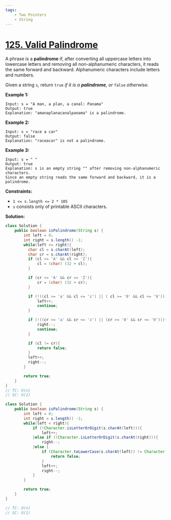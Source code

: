 ```yaml
---
tags:
    - Two Pointers
    - String
---
```


# [125. Valid Palindrome](https://leetcode.com/problems/valid-palindrome/)

A phrase is a **palindrome** if, after converting all uppercase letters into lowercase letters and removing all non-alphanumeric characters, it reads the same forward and backward. Alphanumeric characters include letters and numbers.

Given a string `s`, return `true` *if it is a **palindrome**, or* `false` *otherwise*.

 

**Example 1:**

```
Input: s = "A man, a plan, a canal: Panama"
Output: true
Explanation: "amanaplanacanalpanama" is a palindrome.
```

**Example 2:**

```
Input: s = "race a car"
Output: false
Explanation: "raceacar" is not a palindrome.
```

**Example 3:**

```
Input: s = " "
Output: true
Explanation: s is an empty string "" after removing non-alphanumeric characters.
Since an empty string reads the same forward and backward, it is a palindrome.
```

 

**Constraints:**

- `1 <= s.length <= 2 * 105`
- `s` consists only of printable ASCII characters.



**Solution:**

```java
class Solution {
    public boolean isPalindrome(String s) {
        int left = 0;
        int right = s.length() -1;
        while(left <= right){
          char cl = s.charAt(left);
          char cr = s.charAt(right);
          if (cl >= 'A' && cl <= 'Z'){
              cl = (char) (32 + cl);
          }

          if (cr >= 'A' && cr <= 'Z'){
              cr = (char) (32 + cr);
          }

          if (!((cl >= 'a' && cl <= 'z') || ( cl >= '0' && cl <= '9'))){
              left++;
              continue;
          }

          if (!((cr >= 'a' && cr <= 'z') || (cr >= '0' && cr <= '9'))){
              right--;
              continue;
          }

          if (cl != cr){
              return false;
          }
          left++;
          right--;
        }

        return true;
    }
}
// TC: O(n)
// SC: O(1)
```



```java
class Solution {
    public boolean isPalindrome(String s) {
        int left = 0;
        int right = s.length() -1;
        while(left < right){
            if (!Character.isLetterOrDigit(s.charAt(left))){
                left++;
            }else if (!Character.isLetterOrDigit(s.charAt(right))){
                right--;
            }else {
                if (Character.toLowerCase(s.charAt(left)) != Character.toLowerCase(s.charAt(right))){
                    return false;
                }
                left++;
                right--;
            }
        }

        return true;
    }
}

// TC: O(n)
// SC: O(1)
```

